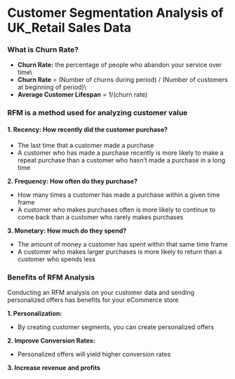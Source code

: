 # Customer Segmentation Analysis of UK_Retail Sales Data

### What is Churn Rate?
- **Churn Rate:** the percentage of people who abandon your service over time\
- **Churn Rate** = (Number of churns during period) / (Number of customers at beginning of period)\
- **Average Customer Lifespan** = 1/(churn rate)


### RFM is a method used for analyzing customer value
#### 1. Recency: How recently did the customer purchase?
* The last time that a customer made a purchase
* A customer who has made a purchase recently is more likely to make a repeat purchase than a customer who hasn’t made a purchase in a long time


**2. Frequency: How often do they purchase?**
- How many times a customer has made a purchase within a given time frame
- A customer who makes purchases often is more likely to continue to come back than a customer who rarely makes purchases


**3. Monetary: How much do they spend?**
- The amount of money a customer has spent within that same time frame
- A customer who makes larger purchases is more likely to return than a customer who spends less


### Benefits of RFM Analysis
Conducting an RFM analysis on your customer data and sending personalized offers has benefits for your eCommerce store

**1. Personalization:**
- By creating customer segments, you can create personalized offers

**2. Improve Conversion Rates:**
- Personalized offers will yield higher conversion rates

**3. Increase revenue and profits**
